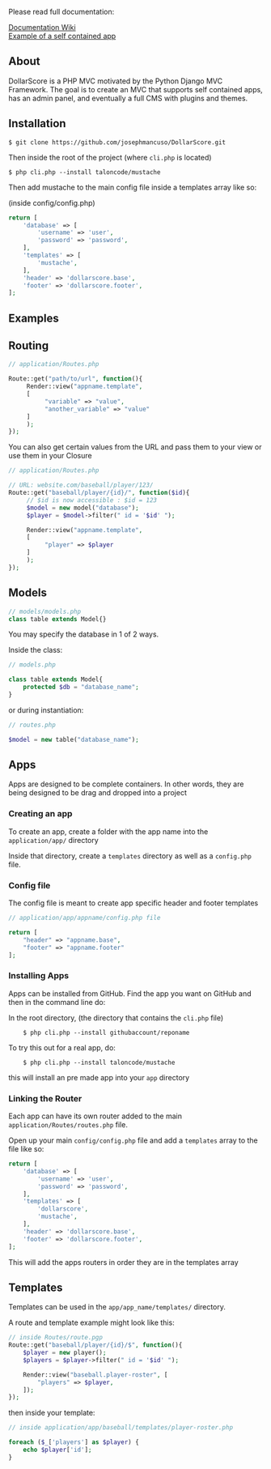 Please read full documentation:

[Documentation Wiki](https://github.com/josephmancuso/DollarScore/wiki)  
[Example of a self contained app](https://github.com/taloncode/mustache)

## About

DollarScore is a PHP MVC motivated by the Python Django MVC Framework. The goal is to create an MVC that supports self contained apps, has an admin panel, and eventually a full CMS with plugins and themes.

## Installation

```shell
$ git clone https://github.com/josephmancuso/DollarScore.git
```

Then inside the root of the project (where `cli.php` is located)

```shell
$ php cli.php --install taloncode/mustache
```

Then add mustache to the main config file inside a templates array like so:

(inside config/config.php)

```php
return [
    'database' => [
        'username' => 'user',
        'password' => 'password',
    ],
    'templates' => [
        'mustache',
    ],
    'header' => 'dollarscore.base',
    'footer' => 'dollarscore.footer',
];
```

## Examples

## Routing

```php
// application/Routes.php

Route::get("path/to/url", function(){
     Render::view("appname.template", 
     [
          "variable" => "value",
          "another_variable" => "value"
     ]
     );
});
```

You can also get certain values from the URL and pass them to your view or use them in your Closure

```php
// application/Routes.php

// URL: website.com/baseball/player/123/
Route::get("baseball/player/{id}/", function($id){
     // $id is now accessible : $id = 123
     $model = new model("database");
     $player = $model->filter(" id = '$id' ");

     Render::view("appname.template", 
     [
          "player" => $player
     ]
     );
});
```

## Models

```php
// models/models.php
class table extends Model{}
```

You may specify the database in 1 of 2 ways.

Inside the class:

```php
// models.php

class table extends Model{
    protected $db = "database_name";
}
```

or during instantiation:

```php
// routes.php

$model = new table("database_name");
```

## Apps

Apps are designed to be complete containers. In other words, they are being designed to be drag and dropped into a project

### Creating an app

To create an app, create a folder with the app name into the `application/app/` directory

Inside that directory, create a `templates` directory as well as a `config.php` file.

### Config file

The config file is meant to create app specific header and footer templates

```php
// application/app/appname/config.php file

return [
    "header" => "appname.base",
    "footer" => "appname.footer"
];
```

### Installing Apps

Apps can be installed from GitHub. Find the app you want on GitHub and then in the command line do:

In the root directory, (the directory that contains the `cli.php` file)

```shell
    $ php cli.php --install githubaccount/reponame
```

To try this out for a real app, do: 

```shell
    $ php cli.php --install taloncode/mustache
```

this will install an pre made app into your `app` directory

### Linking the Router

Each app can have its own router added to the main `application/Routes/routes.php` file. 

Open up your main `config/config.php` file and add a `templates` array to the file like so:

```php
return [
    'database' => [
        'username' => 'user',
        'password' => 'password',
    ],
    'templates' => [
        'dollarscore',
        'mustache',
    ],
    'header' => 'dollarscore.base',
    'footer' => 'dollarscore.footer',
];
```

This will add the apps routers in order they are in the templates array

## Templates

Templates can be used in the `app/app_name/templates/` directory.

A route and template example might look like this:

```php
// inside Routes/route.pgp
Route::get("baseball/player/{id}/$", function(){
    $player = new player();
    $players = $player->filter(" id = '$id' ");

    Render::view("baseball.player-roster", [
        "players" => $player,
    ]);
});
```

then inside your template:

```php
// inside application/app/baseball/templates/player-roster.php

foreach ($_['players'] as $player) {
    echo $player['id'];
}
```
